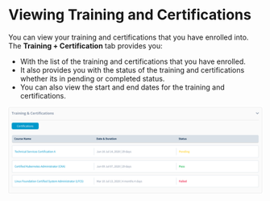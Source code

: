 # Viewing Training and Certifications

You can view your training and certifications that you have enrolled into. The **Training + Certification** tab provides you:

* With the list of the training and certifications that you have enrolled.
*  It also provides you with the status of the training and certifications whether its in pending or completed status.
* You can also view the start and end dates for the training and certifications.

![Certifications](../.gitbook/assets/training.png)



